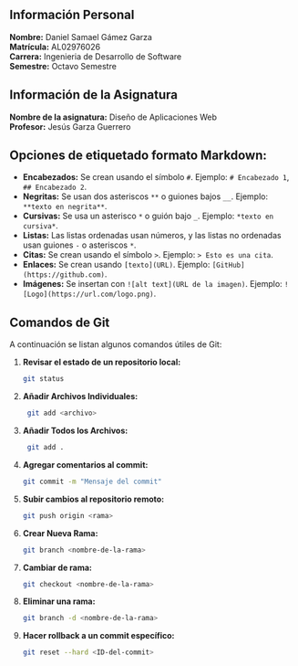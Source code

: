 ## Información Personal

**Nombre:** Daniel Samael Gámez Garza  
**Matrícula:** AL02976026  
**Carrera:** Ingenieria de Desarrollo de Software  
**Semestre:** Octavo Semestre 

## Información de la Asignatura

**Nombre de la asignatura:** Diseño de Aplicaciones Web  
**Profesor:** Jesús Garza Guerrero  

##  Opciones de etiquetado formato Markdown:

- **Encabezados:** Se crean usando el símbolo `#`. Ejemplo: `# Encabezado 1`, `## Encabezado 2`.
- **Negritas:** Se usan dos asteriscos `**` o guiones bajos `__`. Ejemplo: `**texto en negrita**`.
- **Cursivas:** Se usa un asterisco `*` o guión bajo `_`. Ejemplo: `*texto en cursiva*`.
- **Listas:** Las listas ordenadas usan números, y las listas no ordenadas usan guiones `-` o asteriscos `*`.
- **Citas:** Se crean usando el símbolo `>`. Ejemplo: `> Esto es una cita`.
- **Enlaces:** Se crean usando `[texto](URL)`. Ejemplo: `[GitHub](https://github.com)`.
- **Imágenes:** Se insertan con `![alt text](URL de la imagen)`. Ejemplo: `![Logo](https://url.com/logo.png)`.

## Comandos de Git

A continuación se listan algunos comandos útiles de Git:

1. **Revisar el estado de un repositorio local:**
   ```bash
   git status

2. **Añadir Archivos Individuales:**
    ```bash
     git add <archivo>

3. **Añadir Todos los Archivos:**
    ```bash
     git add .

4. **Agregar comentarios al commit:**
    ```bash
    git commit -m "Mensaje del commit"

5. **Subir cambios al repositorio remoto:**
    ```bash
    git push origin <rama>

6. **Crear Nueva Rama:**
    ```bash 
    git branch <nombre-de-la-rama>

7. **Cambiar de rama:**
    ```bash 
    git checkout <nombre-de-la-rama>

8. **Eliminar una rama:**
    ```bash
    git branch -d <nombre-de-la-rama>

9. **Hacer rollback a un commit específico:**
    ```bash
    git reset --hard <ID-del-commit>